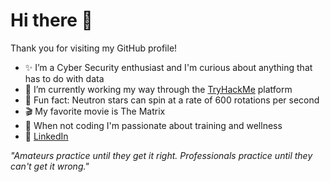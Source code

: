 # Hi there 🤖

Thank you for visiting my GitHub profile! 

- ✨ I’m a Cyber Security enthusiast and I'm curious about anything that has to do with data
- 🚀 I’m currently working my way through the <a href="https://tryhackme.com">TryHackMe</a> platform
- 🌌 Fun fact: Neutron stars can spin at a rate of 600 rotations per second
- 🎬 My favorite movie is The Matrix
- 🥋 When not coding I'm passionate about training and wellness
- 🔗 <a href="https://www.linkedin.com/in/thomas-mahlqvist/">LinkedIn</a>

_"Amateurs practice until they get it right. Professionals practice until they can't get it wrong."_
